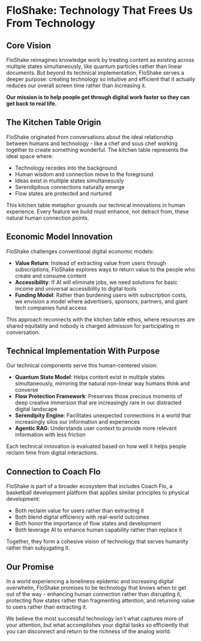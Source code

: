 # FloShake: Technology That Frees Us From Technology

## Core Vision

FloShake reimagines knowledge work by treating content as existing across multiple states simultaneously, like quantum particles rather than linear documents. But beyond its technical implementation, FloShake serves a deeper purpose: creating technology so intuitive and efficient that it actually reduces our overall screen time rather than increasing it.

**Our mission is to help people get through digital work faster so they can get back to real life.**

## The Kitchen Table Origin

FloShake originated from conversations about the ideal relationship between humans and technology - like a chef and sous chef working together to create something wonderful. The kitchen table represents the ideal space where:

- Technology recedes into the background
- Human wisdom and connection move to the foreground
- Ideas exist in multiple states simultaneously
- Serendipitous connections naturally emerge
- Flow states are protected and nurtured

This kitchen table metaphor grounds our technical innovations in human experience. Every feature we build must enhance, not detract from, these natural human connection points.

## Economic Model Innovation

FloShake challenges conventional digital economic models:

- **Value Return**: Instead of extracting value from users through subscriptions, FloShake explores ways to return value to the people who create and consume content
- **Accessibility**: If AI will eliminate jobs, we need solutions for basic income and universal accessibility to digital tools
- **Funding Model**: Rather than burdening users with subscription costs, we envision a model where advertisers, sponsors, partners, and giant tech companies fund access

This approach reconnects with the kitchen table ethos, where resources are shared equitably and nobody is charged admission for participating in conversation.

## Technical Implementation With Purpose

Our technical components serve this human-centered vision:

- **Quantum State Model**: Helps content exist in multiple states simultaneously, mirroring the natural non-linear way humans think and converse
- **Flow Protection Framework**: Preserves those precious moments of deep creative immersion that are increasingly rare in our distracted digital landscape
- **Serendipity Engine**: Facilitates unexpected connections in a world that increasingly silos our information and experiences
- **Agentic RAG**: Understands user context to provide more relevant information with less friction

Each technical innovation is evaluated based on how well it helps people reclaim time from digital interactions.

## Connection to Coach Flo

FloShake is part of a broader ecosystem that includes Coach Flo, a basketball development platform that applies similar principles to physical development:

- Both reclaim value for users rather than extracting it
- Both blend digital efficiency with real-world outcomes
- Both honor the importance of flow states and development
- Both leverage AI to enhance human capability rather than replace it

Together, they form a cohesive vision of technology that serves humanity rather than subjugating it.

## Our Promise

In a world experiencing a loneliness epidemic and increasing digital overwhelm, FloShake promises to be technology that knows when to get out of the way - enhancing human connection rather than disrupting it, protecting flow states rather than fragmenting attention, and returning value to users rather than extracting it.

We believe the most successful technology isn't what captures more of your attention, but what accomplishes your digital tasks so efficiently that you can disconnect and return to the richness of the analog world.